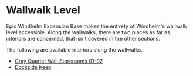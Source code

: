 # Wallwalk Level

Epic Windhelm Expansion Base makes the entirety of Windhelm's wallwalk level accessible. Along the wallwalks, there are two places as far as interiors are concerned, that isn't covered in the other sections.

The following are available interiors along the wallwalks.

* [Gray Quarter Wall Storerooms 01-02](/windhelm/interiors/wallwalk/grayquarterwallstorerooms.md)
* [Dockside Keep](/windhelm/interiors/wallwalk/docksidekeep.md)